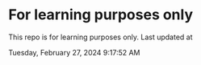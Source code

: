 # For learning purposes only
This repo is for learning purposes only.
Last updated at

Tuesday, February 27, 2024 9:17:52 AM

